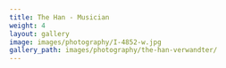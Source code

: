 ```yaml
---
title: The Han - Musician
weight: 4
layout: gallery
image: images/photography/I-4852-w.jpg
gallery_path: images/photography/the-han-verwandter/
---
```



